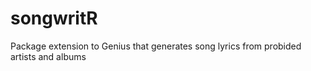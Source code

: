 # songwritR
Package extension to Genius that generates song lyrics from probided artists and albums
